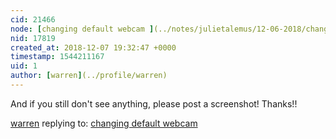 ```yaml
---
cid: 21466
node: [changing default webcam ](../notes/julietalemus/12-06-2018/changing-default-webcam)
nid: 17819
created_at: 2018-12-07 19:32:47 +0000
timestamp: 1544211167
uid: 1
author: [warren](../profile/warren)
---
```


And if you still don't see anything, please post a screenshot! Thanks!!

[warren](../profile/warren) replying to: [changing default webcam ](../notes/julietalemus/12-06-2018/changing-default-webcam)

